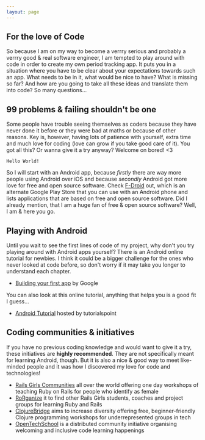```yaml
---
layout: page
---
```


## For the love of Code

So because I am on my way to become a verrry serious and probably a verrry good & real software engineer, I am tempted to play around with code in order to create my own period tracking app. It puts you in a situation where you have to be clear about your expectations towards such an app. What needs to be in it, what would be nice to have? What is missing so far? And how are you going to take all these ideas and translate them into code? So many questions...

## 99 problems & failing shouldn't be one

Some people have trouble seeing themselves as coders because they have never done it before or they were bad at maths or because of other reasons.
Key is, however, having lots of patience with yourself, extra time and much love for coding (love can grow if you take good care of it). You got all this? Or wanna give it a try anyway? Welcome on bored! <3
```
Hello World!
```
So I will start with an Android app, because *firstly* there are way more people using Android over iOS and because *secondly* Android got more love for free and open source software. Check [F-Droid](https://f-droid.org/) out, which is an alternate Google Play Store that you can use with an Android phone and lists applications that are based on free and open source software. Did I already mention, that I am a huge fan of free & open source software? Well, I am & here you go.

## Playing with Android

Until you wait to see the first lines of code of my project, why don't you try playing around with Android apps yourself? There is an Android online tutorial for newbies. I think it could be a bigger challenge for the ones who never looked at code before, so don't worry if it may take you longer to understand each chapter.
*   [Building your first app](https://developer.android.com/training/basics/firstapp/index.html) by Google

You can also look at this online tutorial, anything that helps you is a good fit I guess...
*   [Android Tutorial](https://www.tutorialspoint.com/android/) hosted by tutorialspoint

## Coding communities & initiatives

If you have no previous coding knowledge and would want to give it a try, these initiatives are **highly recommended**. They are not specifically meant for learning Android, though. But it is also a nice & good way to meet like-minded people and it was how I discovered my love for code and technologies!
*   [Rails Girls Communities](http://railsgirls.com) all over the world offering one day workshops of teaching Ruby on Rails for people who identify as female
*   [RoRganize](https://rorganize.it/) it to find other Rails Girls students, coaches and project groups for learning Ruby and Rails
*   [ClojureBridge](http://www.clojurebridge.org/) aims to increase diversity offering free, beginner-friendly Clojure programming workshops for underrepresented groups in tech
*   [OpenTechSchool](http://www.opentechschool.org/) is a distributed community initiative organising welcoming and inclusive code learning happenings
